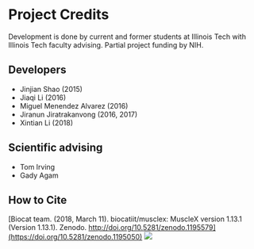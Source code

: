 # Project Credits

Development is done by current and former students at Illinois Tech with Illinois Tech faculty advising. Partial project funding by NIH. 

## Developers

* Jinjian Shao (2015)
* Jiaqi Li (2016)
* Miguel Menendez Alvarez (2016)
* Jiranun Jiratrakanvong (2016, 2017)
* Xintian Li (2018)

## Scientific advising

* Tom Irving
* Gady Agam

## How to Cite
[Biocat team. (2018, March 11). biocatiit/musclex: MuscleX version 1.13.1 (Version 1.13.1). Zenodo. http://doi.org/10.5281/zenodo.1195579](https://doi.org/10.5281/zenodo.1195050)
![](https://zenodo.org/badge/DOI/10.5281/zenodo.1195050.svg)

